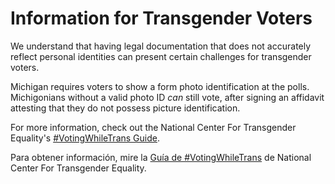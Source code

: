 # Information for Transgender Voters

We understand that having legal documentation that does not accurately reflect
personal identities can present certain challenges for transgender voters.

Michigan requires voters to show a form photo identification at the polls.
Michigonians without a valid photo ID *can* still vote, after signing an
affidavit attesting that they do not possess picture
identification.

For more information, check out the National Center For Transgender Equality's
[\#VotingWhileTrans Guide](https://transformthevote.org/s/voting-while-trans-c4-en.pdf).

Para obtener información, mire la
[Guía de \#VotingWhileTrans](https://transformthevote.org/s/voting-while-trans-c4-es-final.pdf)
de National Center For Transgender Equality.

